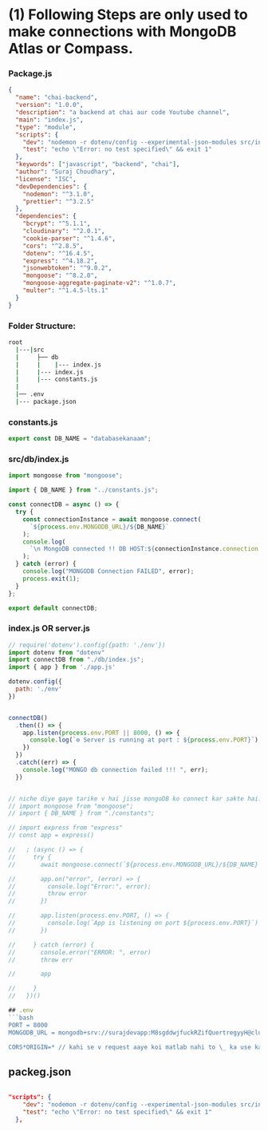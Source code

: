 # (1) Following Steps are only used to make connections with MongoDB Atlas or Compass.

### Package.js
```json
{
  "name": "chai-backend",
  "version": "1.0.0",
  "description": "a backend at chai aur code Youtube channel",
  "main": "index.js",
  "type": "module",
  "scripts": {
    "dev": "nodemon -r dotenv/config --experimental-json-modules src/index.js",
    "test": "echo \"Error: no test specified\" && exit 1"
  },
  "keywords": ["javascript", "backend", "chai"],
  "author": "Suraj Choudhary",
  "license": "ISC",
  "devDependencies": {
    "nodemon": "^3.1.0",
    "prettier": "^3.2.5"
  },
  "dependencies": {
    "bcrypt": "^5.1.1",
    "cloudinary": "^2.0.1",
    "cookie-parser": "^1.4.6",
    "cors": "^2.8.5",
    "dotenv": "^16.4.5",
    "express": "^4.18.2",
    "jsonwebtoken": "^9.0.2",
    "mongoose": "^8.2.0",
    "mongoose-aggregate-paginate-v2": "^1.0.7",
    "multer": "^1.4.5-lts.1"
  }
}
```


### Folder Structure:
```bash
root
  |---|src
  |     ├── db
  |     |    |--- index.js
  |     |--- index.js
  |     |--- constants.js
  |
  |── .env
  |--- package.json
```

### constants.js

```javascript
export const DB_NAME = "databasekanaam";
```

### src/db/index.js
```javascript
import mongoose from "mongoose";

import { DB_NAME } from "../constants.js";

const connectDB = async () => {
  try {
    const connectionInstance = await mongoose.connect(
      `${process.env.MONGODB_URL}/${DB_NAME}`
    );
    console.log(
      `\n MongoDB connected !! DB HOST:${connectionInstance.connection.host}`
    );
  } catch (error) {
    console.log("MONGODB Connection FAILED", error);
    process.exit(1);
  }
};

export default connectDB;
```

### index.js OR server.js

````javascript
// require('dotenv').config({path: './env'})
import dotenv from "dotenv"
import connectDB from "./db/index.js";
import { app } from './app.js'

dotenv.config({
  path: './env'
})


connectDB()
  .then(() => {
    app.listen(process.env.PORT || 8000, () => {
      console.log(`⚙️ Server is running at port : ${process.env.PORT}`);
    })
  })
  .catch((err) => {
    console.log("MONGO db connection failed !!! ", err);
  })


// niche diye gaye tarike v hai jisse mongoDB ko connect kar sakte hai...
// import mongoose from "mongoose";
// import { DB_NAME } from "./constants";

// import express from "express"
// const app = express()

//   ; (async () => {
//     try {
//       await mongoose.connect(`${process.env.MONGODB_URL}/${DB_NAME}`)

//       app.on("error", (error) => {
//         console.log("Error:", error);
//         throw error
//       })

//       app.listen(process.env.PORT, () => {
//         console.log(`App is listening on port ${process.env.PORT}`)
//       })

//     } catch (error) {
//       console.error("ERROR: ", error)
//       throw err

//       app

//     }
//   })()

## .env
```bash
PORT = 8000
MONGODB_URL = mongodb+srv://surajdevapp:M8sgddwjfuckRZifQuertregyyH@cluster6.6huurje9t.mongodb.net

CORS*ORIGIN=* // kahi se v request aaye koi matlab nahi to \_ ka use karte hai
````

## packeg.json

```json

"scripts": {
    "dev": "nodemon -r dotenv/config --experimental-json-modules src/index.js",
    "test": "echo \"Error: no test specified\" && exit 1"
  },
```
